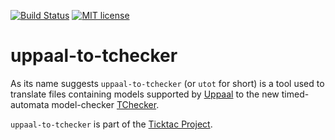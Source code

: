 
[![Build Status](https://travis-ci.org/ticktac-project/uppaal-to-tchecker.svg?branch=travis-conf)](https://travis-ci.org/ticktac-project/uppaal-to-tchecker)
[![MIT license](https://img.shields.io/badge/License-MIT-blue.svg)](https://lbesson.mit-license.org/)

# uppaal-to-tchecker

As its name suggests `uppaal-to-tchecker` (or `utot` for short) is a tool used 
to translate files containing models supported by [Uppaal](http://www.uppaal.org) to the new 
timed-automata model-checker [TChecker](http://github.com/ticktac-project/tchecker).

`uppaal-to-tchecker` is part of the [Ticktac Project](http://ticktac-project.github.io).
